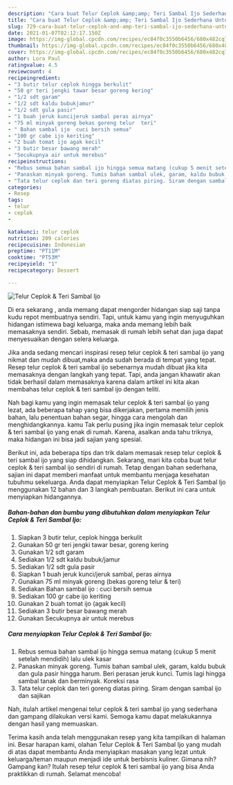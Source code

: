 ```yaml
---
description: "Cara buat Telur Ceplok &amp;amp; Teri Sambal Ijo Sederhana Untuk Jualan"
title: "Cara buat Telur Ceplok &amp;amp; Teri Sambal Ijo Sederhana Untuk Jualan"
slug: 729-cara-buat-telur-ceplok-and-amp-teri-sambal-ijo-sederhana-untuk-jualan
date: 2021-01-07T02:12:17.150Z
image: https://img-global.cpcdn.com/recipes/ec84f0c3550b6456/680x482cq70/telur-ceplok-teri-sambal-ijo-foto-resep-utama.jpg
thumbnail: https://img-global.cpcdn.com/recipes/ec84f0c3550b6456/680x482cq70/telur-ceplok-teri-sambal-ijo-foto-resep-utama.jpg
cover: https://img-global.cpcdn.com/recipes/ec84f0c3550b6456/680x482cq70/telur-ceplok-teri-sambal-ijo-foto-resep-utama.jpg
author: Lora Paul
ratingvalue: 4.5
reviewcount: 4
recipeingredient:
- "3 butir telur ceplok hingga berkulit"
- "50 gr teri jengki tawar besar goreng kering"
- "1/2 sdt garam"
- "1/2 sdt kaldu bubukjamur"
- "1/2 sdt gula pasir"
- "1 buah jeruk kuncijeruk sambal peras airnya"
- "75 ml minyak goreng bekas goreng telur  teri"
- " Bahan sambal ijo  cuci bersih semua"
- "100 gr cabe ijo keriting"
- "2 buah tomat ijo agak kecil"
- "3 butir besar bawang merah"
- "Secukupnya air untuk merebus"
recipeinstructions:
- "Rebus semua bahan sambal ijo hingga semua matang (cukup 5 menit setelah mendidih) lalu ulek kasar"
- "Panaskan minyak goreng. Tumis bahan sambal ulek, garam, kaldu bubuk dan gula pasir hingga harum. Beri perasan jeruk kunci. Tumis lagi hingga sambal tanak dan berminyak. Koreksi rasa"
- "Tata telur ceplok dan teri goreng diatas piring. Siram dengan sambal ijo dan sajikan"
categories:
- Resep
tags:
- telur
- ceplok
- 

katakunci: telur ceplok  
nutrition: 209 calories
recipecuisine: Indonesian
preptime: "PT11M"
cooktime: "PT53M"
recipeyield: "1"
recipecategory: Dessert

---
```



![Telur Ceplok &amp; Teri Sambal Ijo](https://img-global.cpcdn.com/recipes/ec84f0c3550b6456/680x482cq70/telur-ceplok-teri-sambal-ijo-foto-resep-utama.jpg)

Di era  sekarang , anda memang dapat mengorder hidangan siap saji tanpa kudu repot membuatnya sendiri. Tapi, untuk kamu yang ingin menyuguhkan hidangan istimewa bagi keluarga, maka anda memang lebih baik memasaknya sendiri. Sebab, memasak di rumah lebih sehat dan juga dapat menyesuaikan dengan selera keluarga.

Jika anda sedang mencari inspirasi resep telur ceplok &amp; teri sambal ijo yang nikmat dan mudah dibuat,maka anda sudah berada di tempat yang tepat. Resep telur ceplok &amp; teri sambal ijo  sebenarnya mudah dibuat jika kita memasaknya dengan langkah yang tepat. Tapi, anda jangan khawatir akan tidak berhasil dalam memasaknya 
karena dalam artikel ini kita akan membahas telur ceplok &amp; teri sambal ijo dengan teliti.  



Nah bagi kamu yang ingin memasak telur ceplok &amp; teri sambal ijo yang lezat, ada beberapa tahap yang bisa dikerjakan, pertama memilih jenis bahan, lalu penentuan bahan segar, hingga cara mengolah dan menghidangkannya. kamu Tak perlu pusing jika ingin memasak telur ceplok &amp; teri sambal ijo yang enak di rumah. Karena, asalkan anda  tahu triknya, maka hidangan ini bisa jadi sajian yang spesial.

Berikut ini, ada beberapa tips dan trik dalam memasak resep telur ceplok &amp; teri sambal ijo yang siap dihidangkan. Sekarang, mari kita coba buat telur ceplok &amp; teri sambal ijo sendiri di rumah. Tetap dengan bahan sederhana, sajian ini dapat memberi manfaat untuk membantu menjaga kesehatan tubuhmu sekeluarga. Anda dapat menyiapkan Telur Ceplok &amp; Teri Sambal Ijo menggunakan 12 bahan dan 3 langkah pembuatan. Berikut ini cara untuk menyiapkan hidangannya.

<!--inarticleads1-->

##### Bahan-bahan dan bumbu yang dibutuhkan dalam menyiapkan Telur Ceplok &amp; Teri Sambal Ijo:

1. Siapkan 3 butir telur, ceplok hingga berkulit
1. Gunakan 50 gr teri jengki tawar besar, goreng kering
1. Gunakan 1/2 sdt garam
1. Sediakan 1/2 sdt kaldu bubuk/jamur
1. Sediakan 1/2 sdt gula pasir
1. Siapkan 1 buah jeruk kunci/jeruk sambal, peras airnya
1. Gunakan 75 ml minyak goreng (bekas goreng telur &amp; teri)
1. Sediakan  Bahan sambal ijo : cuci bersih semua
1. Sediakan 100 gr cabe ijo keriting
1. Gunakan 2 buah tomat ijo (agak kecil)
1. Sediakan 3 butir besar bawang merah
1. Gunakan Secukupnya air untuk merebus




<!--inarticleads2-->

##### Cara menyiapkan Telur Ceplok &amp; Teri Sambal Ijo:

1. Rebus semua bahan sambal ijo hingga semua matang (cukup 5 menit setelah mendidih) lalu ulek kasar
1. Panaskan minyak goreng. Tumis bahan sambal ulek, garam, kaldu bubuk dan gula pasir hingga harum. Beri perasan jeruk kunci. Tumis lagi hingga sambal tanak dan berminyak. Koreksi rasa
1. Tata telur ceplok dan teri goreng diatas piring. Siram dengan sambal ijo dan sajikan




Nah, itulah artikel mengenai  telur ceplok &amp; teri sambal ijo  yang sederhana dan gampang dilakukan versi kami. Semoga kamu dapat melakukannya dengan hasil yang memuaskan. 

Terima kasih anda telah menggunakan resep yang kita tampilkan di halaman ini. Besar harapan kami, olahan  Telur Ceplok &amp; Teri Sambal Ijo yang mudah di atas dapat membantu Anda menyiapkan masakan yang lezat untuk keluarga/teman maupun menjadi ide untuk berbisnis kuliner. Gimana nih? Gampang kan? Itulah resep telur ceplok &amp; teri sambal ijo yang bisa Anda praktikkan di rumah. Selamat mencoba!

